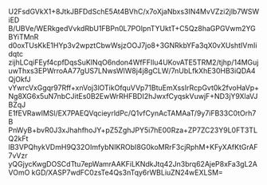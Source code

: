 U2FsdGVkX1+8JtkJBFDdSchE5At4BVhC/x7oXjaNbxs3IN4MvVZzi2jlb7WSWiED
B/UBVe/WERkgedVvkdRbU1FBPn0L7POlpnTYUktT+C5Qz8haGPGVwm2YGBYiTMnR
d0oxTUsKkE1HYp3v2wpztCbwWsjzOOJ7jo8+3GNRkbYFa3qX0vXUshtIVmIidqtc
zijhLCqiFEyf4cpfDqsSuKINqO6ndon4WfFFIlu4UKovATE5TRM2/tjhp/14MGuj
uwThxs3EPWrroAA77gUS7LNwsWlW8j4j8gCLW/7nUbLfkXhE30HB3iQDA4QjOkfJ
vYwrcVxGgqr97Rff+xnVoj3lOTikOfquVVp71BtuEmXssIrRcpGvt0k2fvoHaVp+
Ng8XG6x5uN7nbCJitEs0B2EwWrRHFBDI2hJwxfCyqskVuwjF+ND3jY9XlaVJBZqJ
E1fEVRawIMSl/EX7PAEQVqcieyrldPc/Q1vfCynAcTAMAaT/9y7iFB33C0tOrh7B
PnWyB+bvR0J3xJhahfhoJY+pZ5ZghJPY5i7hE00Rza+ZP7ZC23Y9L0FT3TLQ2kFt
lB3VPQhykVDmH9Q32OImfybNIKRObI8G0koMRrF3cjRphM+KFyXAfKtGrAF7vVzr
yQGjycKwgDOSCdTtu7epWamrAAKFiLKNdkJtq42Jn3brq62AjeP8xFa3gL2AVOmO
kGD/XASP7wdFC0zsTe4Qs3nTqy6rWBLiuZN24wEXLSM=

